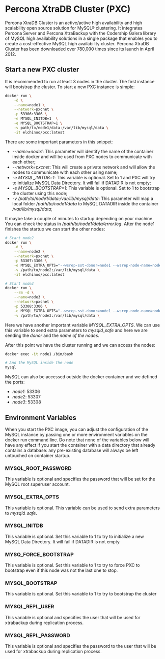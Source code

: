 # Percona XtraDB Cluster (PXC)
 Percona XtraDB Cluster is an active/active high availability and high scalability open source solution for MySQL® clustering. It integrates Percona Server and Percona XtraBackup with the Codership Galera library of MySQL high availability solutions in a single package that enables you to create a cost-effective MySQL high availability cluster. Percona XtraDB Cluster has been downloaded over 780,000 times since its launch in April 2012.


## Start a new PXC cluster
It is recommended to run at least 3 nodes in the cluster. The first instance will bootstrap the cluster. To start a new PXC instance is simple:
```bash
docker run \
	-d \
	--name=node1 \
	--network=pxcnet \
	-p 53306:3306 \
	-e MYSQL_INITDB=1  \
	-e MYSQL_BOOTSTRAP=1 \
	-v path/to/node1/data:/var/lib/mysql/data \
	-it elchinoo/pxc:latest
```
There are some important parameters in this snippet:
+ *--name=node1*: This parameter will identify the name of the container inside docker and will be used from PXC nodes to communicate with each other;
+ *--network=pxcnet*: This will create a private network and will allow the nodes to communicate with each other using name;
+ *-e MYSQL_INITDB=1*: This variable is optional. Set to 1 and PXC will try to initialize MySQL Data Directory. It will fail if DATADIR is not empty;
+ *-e MYSQL_BOOTSTRAP=1*: This variable is optional. Set to 1 to bootstrap the cluster using this node;
+ *-v /path/to/node1/data:/var/lib/mysql/data*: This parameter will map a local folder */path/to/node1/data* to MySQL DATADIR inside the container */var/lib/mysql/data*;

It maybe take a couple of minutes to startup depending on your machine. You can check the status in */path/to/node1/data/error.log*.
After the node1 finishes the startup we can start the other nodes:
```bash
# Start node2
docker run \
	-d \
	--name=node2 \
	--network=pxcnet \
	-p 53307:3306 \
	-e MYSQL_EXTRA_OPTS="--wsrep-sst-donor=node1 --wsrep-node-name=node2" \
	-v /path/to/node2:/var/lib/mysql/data \
	-it elchinoo/pxc:latest

# Start node3
docker run \
	--rm -d \
	--name=node3 \
	--network=pxcnet \
	-p 53308:3306 \
	-e MYSQL_EXTRA_OPTS="--wsrep-sst-donor=node1 --wsrep-node-name=node3" \
	-v /path/to/node3:/var/lib/mysql/data \
```
Here we have another important variable *MYSQL_EXTRA_OPTS*. We can use this variable to send extra parameters to *mysqld_safe* and here we are sending the *donor* and the *name of the nodes*. 

After this point we have the cluster running and we can access the nodes:
```bash
docker exec -it node1 /bin/bash

# And the MySQL inside the node
mysql 
```
MySQL can also be accessed outside the docker container and we defined the ports:
+ *node1*: 53306
+ *node2*: 53307
+ *node3*: 53308


## Environment Variables
When you start the PXC image, you can adjust the configuration of the MySQL instance by passing one or more environment variables on the docker run command line. Do note that none of the variables below will have any effect if you start the container with a data directory that already contains a database: any pre-existing database will always be left untouched on container startup.

### MYSQL_ROOT_PASSWORD
This variable is optional and specifies the password that will be set for the MySQL root superuser account.

### MYSQL_EXTRA_OPTS 
This variable is optional. This variable can be used to send extra parameters to *mysqld_safe*.

### MYSQL_INITDB
This variable is optional. Set this variable to 1 to try to initialize a new MySQL Data Directory. It will fail if DATADIR is not empty
	
### MYSQ_FORCE_BOOTSTRAP
This variable is optional. Set this variable to 1 to try to force PXC to bootstrap even if this node was not the last one to stop.

### MYSQL_BOOTSTRAP
This variable is optional. Set this variable to 1 to try to bootstrap the cluster

### MYSQL_REPL_USER
This variable is optional and specifies the user that will be used for xtrabackup during replication process.

### MYSQL_REPL_PASSWORD
This variable is optional and specifies the password to the user that will be used for xtrabackup during replication process.

